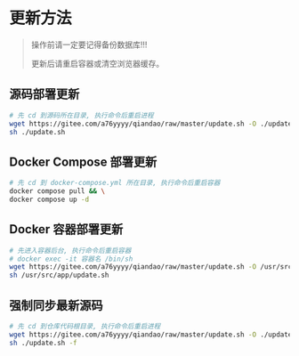 # 更新方法

> 操作前请一定要记得备份数据库!!!
>
> 更新后请重启容器或清空浏览器缓存。

## 源码部署更新

``` sh
# 先 cd 到源码所在目录, 执行命令后重启进程
wget https://gitee.com/a76yyyy/qiandao/raw/master/update.sh -O ./update.sh && \
sh ./update.sh
```

## Docker Compose 部署更新

``` sh
# 先 cd 到 docker-compose.yml 所在目录, 执行命令后重启容器
docker compose pull && \
docker compose up -d
```

## Docker 容器部署更新

``` sh
# 先进入容器后台, 执行命令后重启容器
# docker exec -it 容器名 /bin/sh
wget https://gitee.com/a76yyyy/qiandao/raw/master/update.sh -O /usr/src/app/update.sh && \
sh /usr/src/app/update.sh
```

## 强制同步最新源码

``` sh
# 先 cd 到仓库代码根目录, 执行命令后重启进程
wget https://gitee.com/a76yyyy/qiandao/raw/master/update.sh -O ./update.sh && \
sh ./update.sh -f
```

